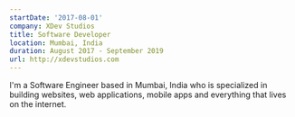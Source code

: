 ```yaml
---
startDate: '2017-08-01'
company: XDev Studios
title: Software Developer
location: Mumbai, India
duration: August 2017 - September 2019
url: http://xdevstudios.com
---
```


I'm a Software Engineer based in Mumbai, India who is specialized in building websites, web applications, mobile apps and everything that lives on the internet.
